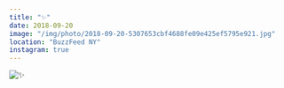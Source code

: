 ```yaml
---
title: "✨"
date: 2018-09-20
image: "/img/photo/2018-09-20-5307653cbf4688fe09e425ef5795e921.jpg"
location: "BuzzFeed NY"
instagram: true
---
```


![✨](/img/photo/2018-09-20-5307653cbf4688fe09e425ef5795e921.jpg)
